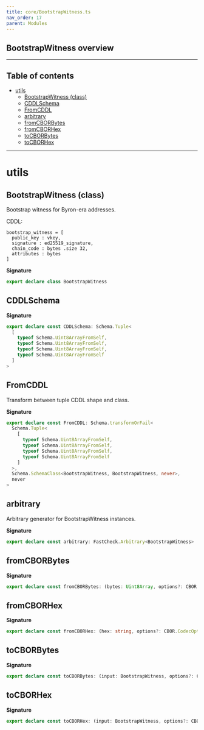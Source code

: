 ```yaml
---
title: core/BootstrapWitness.ts
nav_order: 17
parent: Modules
---
```


## BootstrapWitness overview

---

<h2 class="text-delta">Table of contents</h2>

- [utils](#utils)
  - [BootstrapWitness (class)](#bootstrapwitness-class)
  - [CDDLSchema](#cddlschema)
  - [FromCDDL](#fromcddl)
  - [arbitrary](#arbitrary)
  - [fromCBORBytes](#fromcborbytes)
  - [fromCBORHex](#fromcborhex)
  - [toCBORBytes](#tocborbytes)
  - [toCBORHex](#tocborhex)

---

# utils

## BootstrapWitness (class)

Bootstrap witness for Byron-era addresses.

CDDL:

```
bootstrap_witness = [
  public_key : vkey,
  signature : ed25519_signature,
  chain_code : bytes .size 32,
  attributes : bytes
]
```

**Signature**

```ts
export declare class BootstrapWitness
```

## CDDLSchema

**Signature**

```ts
export declare const CDDLSchema: Schema.Tuple<
  [
    typeof Schema.Uint8ArrayFromSelf,
    typeof Schema.Uint8ArrayFromSelf,
    typeof Schema.Uint8ArrayFromSelf,
    typeof Schema.Uint8ArrayFromSelf
  ]
>
```

## FromCDDL

Transform between tuple CDDL shape and class.

**Signature**

```ts
export declare const FromCDDL: Schema.transformOrFail<
  Schema.Tuple<
    [
      typeof Schema.Uint8ArrayFromSelf,
      typeof Schema.Uint8ArrayFromSelf,
      typeof Schema.Uint8ArrayFromSelf,
      typeof Schema.Uint8ArrayFromSelf
    ]
  >,
  Schema.SchemaClass<BootstrapWitness, BootstrapWitness, never>,
  never
>
```

## arbitrary

Arbitrary generator for BootstrapWitness instances.

**Signature**

```ts
export declare const arbitrary: FastCheck.Arbitrary<BootstrapWitness>
```

## fromCBORBytes

**Signature**

```ts
export declare const fromCBORBytes: (bytes: Uint8Array, options?: CBOR.CodecOptions) => BootstrapWitness
```

## fromCBORHex

**Signature**

```ts
export declare const fromCBORHex: (hex: string, options?: CBOR.CodecOptions) => BootstrapWitness
```

## toCBORBytes

**Signature**

```ts
export declare const toCBORBytes: (input: BootstrapWitness, options?: CBOR.CodecOptions) => Uint8Array
```

## toCBORHex

**Signature**

```ts
export declare const toCBORHex: (input: BootstrapWitness, options?: CBOR.CodecOptions) => string
```
